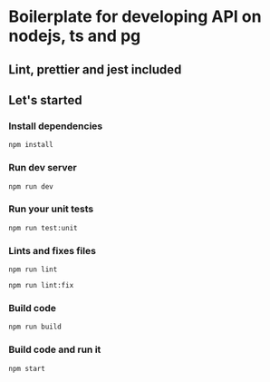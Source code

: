 # Boilerplate for developing API on nodejs, ts and pg

## Lint, prettier and jest included

## Let's started

### Install dependencies
```
npm install
```

### Run dev server
```
npm run dev
```

### Run your unit tests
```
npm run test:unit
```

### Lints and fixes files
```
npm run lint
```
```
npm run lint:fix
```

### Build code
```
npm run build
```

### Build code and run it
```
npm start
```

